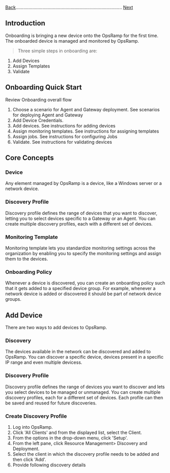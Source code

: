 [Back](Tables.md)................................................................................... [Next](Integrationstestfile.md)

## Introduction
Onboarding is bringing a new device onto the OpsRamp for the first time. The onboarded device is managed and monitored by OpsRamp.

> Three simple steps in onboarding are:
1. Add Devices
2. Assign Templates
3. Validate

## Onboarding Quick Start
Review Onboarding overall flow

1. Choose a scenario for Agent and Gateway deployment. See scenarios for deploying Agent and Gateway
2. Add Device Credentials.
3. Add devices. See instructions for adding devices
4. Assign monitoring templates. See instructions for assigning templates
5. Assign jobs. See instructions for configuring Jobs
6. Validate. See instructions for validating devices

## Core Concepts
### Device
Any element managed by OpsRamp is a device, like a Windows server or a network device.

### Discovery Profile
Discovery profile defines the range of devices that you want to discover, letting you to select devices specific to a Gateway or an Agent. You can create multiple discovery profiles, each with a different set of devices.

### Monitoring Template
Monitoring template lets you standardize monitoring settings across the organization by enabling you to specify the monitoring settings and assign them to the devices.

### Onboarding Policy
Whenever a device is discovered, you can create an onboarding policy such that it gets added to a specified device group. For example, whenever a network device is added or discovered it should be part of network device groups.

## Add Device
There are two ways to add devices to OpsRamp.

### Discovery
The devices available in the network can be discovered and added to OpsRamp. You can discover a specific device, devices present in a specific IP range and even multiple devicess.

### Discovery Profile
Discovery profile defines the range of devices you want to discover and lets you select devices to be managed or unmanaged. You can create multiple discovery profiles, each for a different set of devices. Each profile can then be saved and reused for future discoveries.

### Create Discovery Profile
1. Log into OpsRamp.
2. Click 'All Clients' and from the displayed list, select the Client.
3. From the options in the drop-down menu, click 'Setup'.
4. From the left pane, click Resource Management> Discovery and Deployment.
5. Select the client in which the discovery profile needs to be added and then click 'Add'.
6. Provide following discovery details

